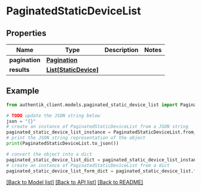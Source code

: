 # PaginatedStaticDeviceList


## Properties

Name | Type | Description | Notes
------------ | ------------- | ------------- | -------------
**pagination** | [**Pagination**](Pagination.md) |  | 
**results** | [**List[StaticDevice]**](StaticDevice.md) |  | 

## Example

```python
from authentik_client.models.paginated_static_device_list import PaginatedStaticDeviceList

# TODO update the JSON string below
json = "{}"
# create an instance of PaginatedStaticDeviceList from a JSON string
paginated_static_device_list_instance = PaginatedStaticDeviceList.from_json(json)
# print the JSON string representation of the object
print(PaginatedStaticDeviceList.to_json())

# convert the object into a dict
paginated_static_device_list_dict = paginated_static_device_list_instance.to_dict()
# create an instance of PaginatedStaticDeviceList from a dict
paginated_static_device_list_form_dict = paginated_static_device_list.from_dict(paginated_static_device_list_dict)
```
[[Back to Model list]](../README.md#documentation-for-models) [[Back to API list]](../README.md#documentation-for-api-endpoints) [[Back to README]](../README.md)


